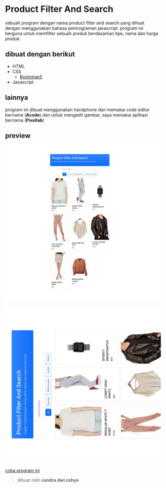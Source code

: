 # Product Filter And Search

sebuah program dengan nama product filter and search yang dihuat dengan menggunakan bahasa pemrograman javascript. program ini berguna untuk memfilter sebuah produk berdasarkan tipe, nama dan harga produk.

## dibuat dengan berikut 

* HTML
* CSS
  * [Bootstrap5](https://getbootstrap.com)
* Javascript

## lainnya

program ini dibuat menggunakan handphone dan memakai code editor bernama (**Acode**) dan untuk mengedit gambar, saya memakai aplikasi bernama (**Pixellab**)

## preview

![image](https://github.com/candradwicahyo/product-filter-and-search/blob/master/image1.jpg)

![image](https://github.com/candradwicahyo/product-filter-and-search/blob/master/image2.jpg)

[coba program ini](https://candradwicahyo.github.io/product-filter-and-search)

> dibuat oleh **candra dwi cahyo**
